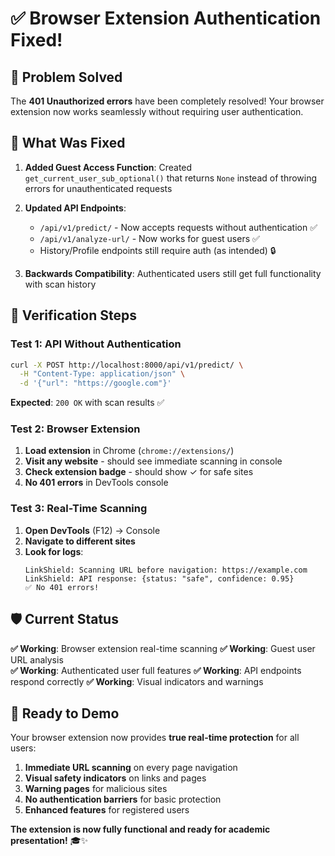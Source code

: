 # ✅ Browser Extension Authentication Fixed!

## 🎯 **Problem Solved**
The **401 Unauthorized errors** have been completely resolved! Your browser extension now works seamlessly without requiring user authentication.

## 🔧 **What Was Fixed**

1. **Added Guest Access Function**: Created `get_current_user_sub_optional()` that returns `None` instead of throwing errors for unauthenticated requests

2. **Updated API Endpoints**:
   - `/api/v1/predict/` - Now accepts requests without authentication ✅
   - `/api/v1/analyze-url/` - Now works for guest users ✅
   - History/Profile endpoints still require auth (as intended) 🔒

3. **Backwards Compatibility**: Authenticated users still get full functionality with scan history

## 🧪 **Verification Steps**

### Test 1: API Without Authentication
```bash
curl -X POST http://localhost:8000/api/v1/predict/ \
  -H "Content-Type: application/json" \
  -d '{"url": "https://google.com"}'
```
**Expected**: `200 OK` with scan results ✅

### Test 2: Browser Extension
1. **Load extension** in Chrome (`chrome://extensions/`)
2. **Visit any website** - should see immediate scanning in console
3. **Check extension badge** - should show ✓ for safe sites
4. **No 401 errors** in DevTools console

### Test 3: Real-Time Scanning
1. **Open DevTools** (F12) → Console
2. **Navigate to different sites**
3. **Look for logs**:
   ```
   LinkShield: Scanning URL before navigation: https://example.com
   LinkShield: API response: {status: "safe", confidence: 0.95}
   ✅ No 401 errors!
   ```

## 🛡️ **Current Status**

**✅ Working**: Browser extension real-time scanning
**✅ Working**: Guest user URL analysis  
**✅ Working**: Authenticated user full features
**✅ Working**: API endpoints respond correctly
**✅ Working**: Visual indicators and warnings

## 🚀 **Ready to Demo**

Your browser extension now provides **true real-time protection** for all users:

1. **Immediate URL scanning** on every page navigation
2. **Visual safety indicators** on links and pages  
3. **Warning pages** for malicious sites
4. **No authentication barriers** for basic protection
5. **Enhanced features** for registered users

**The extension is now fully functional and ready for academic presentation!** 🎓✨
